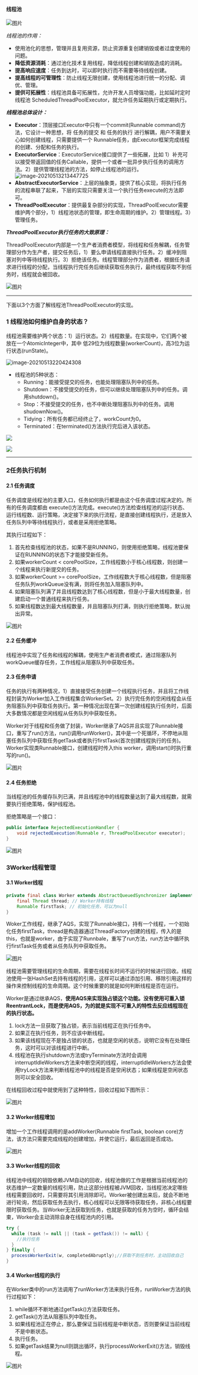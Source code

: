 #### 线程池

![图片](F:\研究生\review-note\references-figures\666)

*线程池的作用：*

- 使用池化的思想，管理并且复用资源，防止资源重复创建销毁或者过度使用的问题。
- **降低资源消耗**：通过池化技术复用线程，降低线程创建和销毁造成的消耗。
- **提高响应速度**：任务到达时，可以即时执行而不需要等待线程创建。
- **提高线程的可管理性**：防止线程无限创建，使用线程池进行统一的分配、调优、管理。
- **提供可拓展性**：线程池具备可拓展性，允许开发人员增强功能，比如延时定时线程池 ScheduledThreadPoolExecutor，就允许任务延期执行或定期执行。

***线程池总体设计：***

- **Executor**：顶层接口Executor中只有一个commit(Runnable command)方法，它设计一种思想，将 任务的提交 和 任务的执行 进行解耦，用户不需要关心如何创建线程，只需要提供一个 Runnable任务，由Executor框架完成线程的创建、分配和任务的执行。
- **ExecutorService**：ExecutorService接口提供了一些拓展，比如 1）补充可以接受带返回值的任务Callable，提供一个或者一批异步执行任务的调用方法。2）提供管理线程池的方法，如停止线程池的运行。![image-20210513213447725](F:\研究生\review-note\references-figures\image-20210513213447725.png)
- **AbstractExecutorService**：上层的抽象类，提供了核心实现，将执行任务的流程串联了起来，下层的实现只需要关注一个执行任务execute的方法即可。
- **ThreadPoolExecutor**：提供最复杂部分的实现，ThreadPoolExecutor需要维护两个部分，1）线程池状态的管理，即生命周期的维护。2）管理线程。3）管理任务。

***ThreadPoolExecutor执行任务的大致原理：***

ThreadPoolExecutor内部是一个生产者消费者模型，将线程和任务解耦，任务管理部分作为生产者，提交任务后，1）要么申请线程直接执行任务。2）缓冲到阻塞对列中等待线程执行。3）拒绝该任务。线程管理部分作为消费者，根据任务请求进行线程的分配，当线程执行完任务后继续获取任务执行，最终线程获取不到任务时，线程就会被回收。

![图片](F:\研究生\review-note\references-figures\123123)

------

下面以3个方面了解线程池ThreadPoolExecutor的实现。

### 1 线程池如何维护自身的状态？

线程池需要维护两个状态：1）运行状态。2）线程数量。在实现中，它们两个被放在一个AtomicInteger中，其中 低29位为线程数量(workerCount)，高3位为运行状态(runState)。

![image-20210513220424308](F:\研究生\review-note\references-figures\image-20210513220424308.png)

- 线程池的5种状态：
    - Running：能接受提交的任务，也能处理阻塞队列中的任务。
    - Shutdown：不接受提交的任务，但可以继续处理阻塞队列中的任务。调用shutdown()。
    - Stop：不接受提交的任务，也不中断处理阻塞队列中的任务。调用shudownNow()。
    - Tidying：所有任务都已经终止了，workCount为0。
    - Terminated：在terminated()方法执行完后进入该状态。

![](F:\研究生\review-note\references-figures\3ggsdfgdsfgsdgs.png)

![](F:\研究生\review-note\references-figures\werqwerqwr3144.png)

------

### 2任务执行机制

#### 2.1 任务调度

任务调度是线程池的主要入口，任务如何执行都是由这个任务调度过程决定的。所有的任务调度都由 execute()方法完成。execute()方法检查线程池的运行状态、运行线程数、运行策略，决定接下来的执行流程，是直接创建线程执行，还是放入任务队列中等待线程执行，或者是采用拒绝策略。

其执行过程如下：

1. 首先检查线程池的状态，如果不是RUNNING，则使用拒绝策略，线程池要保证在RUNNING的状态下才能接受新任务。
2. 如果workerCount < corePoolSize，工作线程数小于核心线程数，则创建一个线程来执行新提交的任务。
3. 如果workerCount >= corePoolSize，工作线程数大于核心线程数，但是阻塞任务队列workQueue没有满，则将任务加入阻塞队列中。
4. 如果阻塞队列满了并且线程数达到了核心线程数，但是小于最大线程数量，创建启动一个普通线程来执行任务。
5. 如果线程数达到最大线程数量，并且阻塞队列打满，则执行拒绝策略，默认抛出异常。

![图片](https://mmbiz.qpic.cn/mmbiz_png/hEx03cFgUsXAj6OrUTUDRoG5tCBgm4CJFKIdcrXVBJjkcibbx50ezFK0YPYrclMx6RL45OIdnGzdLvdfQZJGCmw/640?wx_fmt=png&tp=webp&wxfrom=5&wx_lazy=1&wx_co=1)

#### 2.2 任务缓冲

线程池中实现了任务和线程的解耦，使用生产者消费者模式，通过阻塞队列workQueue缓存任务，工作线程从阻塞队列中获取任务。

#### 2.3 任务申请

任务的执行有两种情况，1）直接接受任务创建一个线程执行任务，并且将工作线程封装为Worker加入工作线程集合WorkerSet。2）执行完任务的空闲线程会从任务阻塞队列中获取任务执行。第一种情况出现在第一次创建线程执行任务时，后面大多数情况都是空闲线程从任务队列中获取任务。

Worker对于线程和任务做了封装，Worker继承了AQS并且实现了Runnable接口，重写了run()方法，run()调用runWorker()，其中是一个死循环，不停地从阻塞任务队列中获取任务getTask或者执行firstTask(首次创建线程执行的任务)。Worker实现类Runnable接口，创建线程时传入this worker，调用start()时执行重写的run()。

![图片](https://mmbiz.qpic.cn/mmbiz_png/hEx03cFgUsXAj6OrUTUDRoG5tCBgm4CJMLk6AVVyCgNYN9RJhn4PbHVvwfvUXcp4xurQTY9LCaLXialxvo3laow/640?wx_fmt=png&tp=webp&wxfrom=5&wx_lazy=1&wx_co=1)

#### 2.4 任务拒绝

当线程池的任务缓存队列已满，并且线程池中的线程数量达到了最大线程数，就需要执行拒绝策略，保护线程池。

拒绝策略是一个接口：

```java
public interface RejectedExecutionHandler {
    void rejectedExecution(Runnable r, ThreadPoolExecutor executor);
}
```

![图片](https://mmbiz.qpic.cn/mmbiz_png/hEx03cFgUsXAj6OrUTUDRoG5tCBgm4CJKwia8IKhKPVT4TJWU95eUYKqyA9FrdgwK9huZtKOLIwQJpYVBRf64Vw/640?wx_fmt=png&tp=webp&wxfrom=5&wx_lazy=1&wx_co=1)

### 3Worker线程管理

#### 3.1 Worker线程

```java
private final class Worker extends AbstractQueuedSynchronizer implements Runnable {
    final Thread thread; // Worker持有线程
    Runnable firstTask;	// 初始化任务，可以为null
}
```

Woker工作线程，继承了AQS，实现了Runnable接口，持有一个线程，一个初始化任务firstTask，thread是构造器通过ThreadFactory创建的线程，传入的是this，也就是worker，由于实现了Runnbale，重写了run方法，run方法中循环执行firstTask任务或者从任务队列中获取任务。

![图片](https://mmbiz.qpic.cn/mmbiz_png/hEx03cFgUsXAj6OrUTUDRoG5tCBgm4CJibFaUsW5YbgOTr7GEoRPekq9NqvnGY92biaMJodpZMFmA1mZtgAKbpMA/640?wx_fmt=png&tp=webp&wxfrom=5&wx_lazy=1&wx_co=1)

线程池需要管理线程的生命周期，需要在线程长时间不运行的时候进行回收。线程池使用一张HashSet去持有线程的引用，这样可以通过添加引用、移除引用这样的操作来控制线程的生命周期。这个时候重要的就是如何判断线程是否在运行。

Worker是通过继承AQS，**使用AQS来实现独占锁这个功能。没有使用可重入锁ReentrantLock，而是使用AQS，为的就是实现不可重入的特性去反应线程现在的执行状态。**

1. lock方法一旦获取了独占锁，表示当前线程正在执行任务中。
2. 如果正在执行任务，则不应该中断线程。
3. 如果该线程现在不是独占锁的状态，也就是空闲的状态，说明它没有在处理任务，这时可以对该线程进行中断。
4. 线程池在执行shutdown方法或tryTerminate方法时会调用interruptIdleWorkers方法来中断空闲的线程，interruptIdleWorkers方法会使用tryLock方法来判断线程池中的线程是否是空闲状态；如果线程是空闲状态则可以安全回收。

在线程回收过程中就使用到了这种特性，回收过程如下图所示：

![图片](https://mmbiz.qpic.cn/mmbiz_png/hEx03cFgUsXAj6OrUTUDRoG5tCBgm4CJXvuCKXicTcSdiaR0nDpeahiblnfrQt0zUQNtpmgC4e1RHexLPuqKOluMA/640?wx_fmt=png&tp=webp&wxfrom=5&wx_lazy=1&wx_co=1)

#### 3.2 Worker线程增加

增加一个工作线程调用的是addWorker(Runnable firstTask, boolean core)方法，该方法只需要完成线程的创建增加，并使它运行，最后返回是否成功。

![图片](https://mmbiz.qpic.cn/mmbiz_png/hEx03cFgUsXAj6OrUTUDRoG5tCBgm4CJhrpJW5JvLZb3gOzPyaBr5UjicLTET0JV01bTmKpVNlkk839cSHib0QSg/640?wx_fmt=png&tp=webp&wxfrom=5&wx_lazy=1&wx_co=1)

#### 3.3 Worker线程的回收

线程池中线程的销毁依赖JVM自动的回收，线程池做的工作是根据当前线程池的状态维护一定数量的线程引用，防止这部分线程被JVM回收，当线程池决定哪些线程需要回收时，只需要将其引用消除即可。Worker被创建出来后，就会不断地进行轮询，然后获取任务去执行，核心线程可以无限等待获取任务，非核心线程要限时获取任务。当Worker无法获取到任务，也就是获取的任务为空时，循环会结束，Worker会主动消除自身在线程池内的引用。

```java
try {
  while (task != null || (task = getTask()) != null) {
    //执行任务
  }
} finally {
  processWorkerExit(w, completedAbruptly);//获取不到任务时，主动回收自己
}
```

#### 3.4 Worker线程的执行

在Worker类中的run方法调用了runWorker方法来执行任务，runWorker方法的执行过程如下：

1. while循环不断地通过getTask()方法获取任务。
2. getTask()方法从阻塞队列中取任务。
3. 如果线程池正在停止，那么要保证当前线程是中断状态，否则要保证当前线程不是中断状态。
4. 执行任务。
5. 如果getTask结果为null则跳出循环，执行processWorkerExit()方法，销毁线程。

![图片](https://mmbiz.qpic.cn/mmbiz_png/hEx03cFgUsXAj6OrUTUDRoG5tCBgm4CJhUxd3xXt2Qa7Rcnd8ePRfNgv8gPfdGQMlNadR0re6IsE982OpauQfg/640?wx_fmt=png&tp=webp&wxfrom=5&wx_lazy=1&wx_co=1)